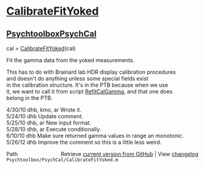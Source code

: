 # [CalibrateFitYoked](CalibrateFitYoked)
## [Psychtoolbox](Psychtoolbox)[PsychCal](PsychCal)

cal = [CalibrateFitYoked](CalibrateFitYoked)(cal)  
  
Fit the gamma data from the yoked measurements.  
  
This has to do with Brainard lab HDR display calibration procedures  
and doesn't do anything unless some special fields exist  
in the calibration structure.  It's in the PTB because when we use  
it, we want to call it from script [RefitCalGamma](RefitCalGamma), and that one does  
belong in the PTB.    
  
4/30/10  dhb, kmo, ar  Wrote it.  
5/24/10  dhb           Update comment.  
5/25/10  dhb, ar       New input format.  
5/28/10  dhb, ar       Execute conditionally.  
6/10/10  dhb           Make sure returned gamma values in range an monotonic.  
5/26/12  dhb           Improve the comment so this is a little less weird.  




<div class="code_header" style="text-align:right;">
  <span style="float:left;">Path&nbsp;&nbsp;</span> <span class="counter">Retrieve <a href=
  "https://raw.github.com/Psychtoolbox-3/Psychtoolbox-3/beta/Psychtoolbox/PsychCal/CalibrateFitYoked.m">current version from GitHub</a> | View <a href=
  "https://github.com/Psychtoolbox-3/Psychtoolbox-3/commits/beta/Psychtoolbox/PsychCal/CalibrateFitYoked.m">changelog</a></span>
</div>
<div class="code">
  <code>Psychtoolbox/PsychCal/CalibrateFitYoked.m</code>
</div>

